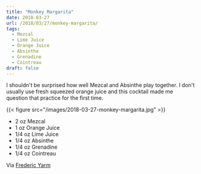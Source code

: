 ```yaml
---
title: "Monkey Margarita"
date: 2018-03-27
url: /2018/03/27/monkey-margarita/
tags:
  - Mezcal
  - Lime Juice
  - Orange Juice
  - Absinthe
  - Grenadine
  - Cointreau
draft: false
---
```


I shouldn't be surprised how well Mezcal and Absinthe play together. I don't usually use fresh squeezed orange juice and this cocktail made me question that practice for the first time.

{{< figure src="/images/2018-03-27-monkey-margarita.jpg" >}}

* 2 oz Mezcal
* 1 oz Orange Juice
* 1/4 oz Lime Juice
* 1/4 oz Absinthe
* 1/4 oz Grenadine
* 1/4 oz Cointreau

Via [Frederic Yarm](http://cocktailvirgin.blogspot.com/2017/12/monkey-margarita.html)
